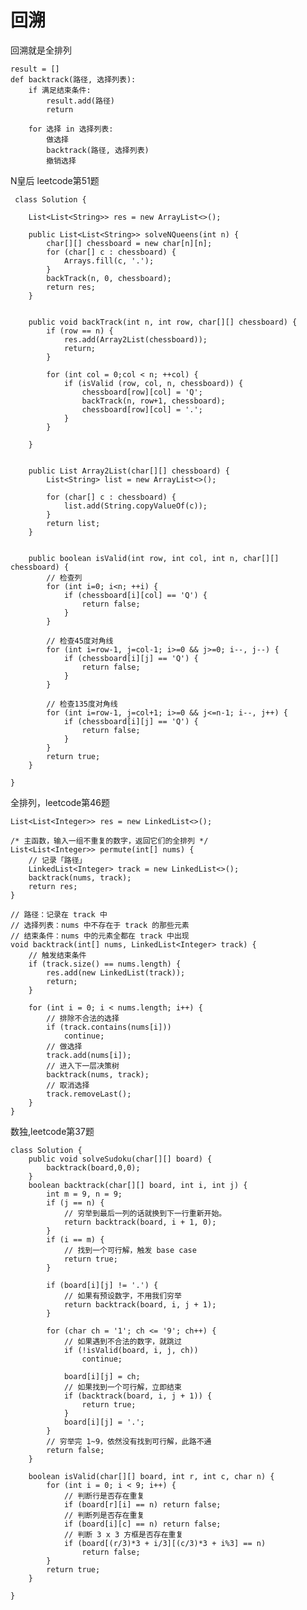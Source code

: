 # 回溯
回溯就是全排列

	result = []
	def backtrack(路径, 选择列表):
    	if 满足结束条件:
        	result.add(路径)
        	return

    	for 选择 in 选择列表:
        	做选择
        	backtrack(路径, 选择列表)
        	撤销选择
        	
 N皇后 leetcode第51题
 
     class Solution {
        
        List<List<String>> res = new ArrayList<>();
        
        public List<List<String>> solveNQueens(int n) {
            char[][] chessboard = new char[n][n];
            for (char[] c : chessboard) {
                Arrays.fill(c, '.');
            }
            backTrack(n, 0, chessboard);
            return res;
        }


        public void backTrack(int n, int row, char[][] chessboard) {
            if (row == n) {
                res.add(Array2List(chessboard));
                return;
            }

            for (int col = 0;col < n; ++col) {
                if (isValid (row, col, n, chessboard)) {
                    chessboard[row][col] = 'Q';
                    backTrack(n, row+1, chessboard);
                    chessboard[row][col] = '.';
                }
            }

        }


        public List Array2List(char[][] chessboard) {
            List<String> list = new ArrayList<>();
            
            for (char[] c : chessboard) {
                list.add(String.copyValueOf(c));
            }
            return list;
        }


        public boolean isValid(int row, int col, int n, char[][] chessboard) {
            // 检查列
            for (int i=0; i<n; ++i) {
                if (chessboard[i][col] == 'Q') {
                    return false;
                }
            }

            // 检查45度对角线
            for (int i=row-1, j=col-1; i>=0 && j>=0; i--, j--) {
                if (chessboard[i][j] == 'Q') {
                    return false;
                }
            }

            // 检查135度对角线
            for (int i=row-1, j=col+1; i>=0 && j<=n-1; i--, j++) {
                if (chessboard[i][j] == 'Q') {
                    return false;
                }
            }
            return true;
        }

    }
    
    
全排列，leetcode第46题

    List<List<Integer>> res = new LinkedList<>();

    /* 主函数，输入一组不重复的数字，返回它们的全排列 */
    List<List<Integer>> permute(int[] nums) {
        // 记录「路径」
        LinkedList<Integer> track = new LinkedList<>();
        backtrack(nums, track);
        return res;
    }

    // 路径：记录在 track 中
    // 选择列表：nums 中不存在于 track 的那些元素
    // 结束条件：nums 中的元素全都在 track 中出现
    void backtrack(int[] nums, LinkedList<Integer> track) {
        // 触发结束条件
        if (track.size() == nums.length) {
            res.add(new LinkedList(track));
            return;
        }

        for (int i = 0; i < nums.length; i++) {
            // 排除不合法的选择
            if (track.contains(nums[i]))
                continue;
            // 做选择
            track.add(nums[i]);
            // 进入下一层决策树
            backtrack(nums, track);
            // 取消选择
            track.removeLast();
        }
    }
    
    
数独,leetcode第37题

    class Solution {
        public void solveSudoku(char[][] board) {
            backtrack(board,0,0);
        }
        boolean backtrack(char[][] board, int i, int j) {
            int m = 9, n = 9;
            if (j == n) {
                // 穷举到最后一列的话就换到下一行重新开始。
                return backtrack(board, i + 1, 0);
            }
            if (i == m) {
                // 找到一个可行解，触发 base case
                return true;
            }

            if (board[i][j] != '.') {
                // 如果有预设数字，不用我们穷举
                return backtrack(board, i, j + 1);
            } 

            for (char ch = '1'; ch <= '9'; ch++) {
                // 如果遇到不合法的数字，就跳过
                if (!isValid(board, i, j, ch))
                    continue;

                board[i][j] = ch;
                // 如果找到一个可行解，立即结束
                if (backtrack(board, i, j + 1)) {
                    return true;
                }
                board[i][j] = '.';
            }
            // 穷举完 1~9，依然没有找到可行解，此路不通
            return false;
        }

        boolean isValid(char[][] board, int r, int c, char n) {
            for (int i = 0; i < 9; i++) {
                // 判断行是否存在重复
                if (board[r][i] == n) return false;
                // 判断列是否存在重复
                if (board[i][c] == n) return false;
                // 判断 3 x 3 方框是否存在重复
                if (board[(r/3)*3 + i/3][(c/3)*3 + i%3] == n)
                    return false;
            }
            return true;
        }
        
    }